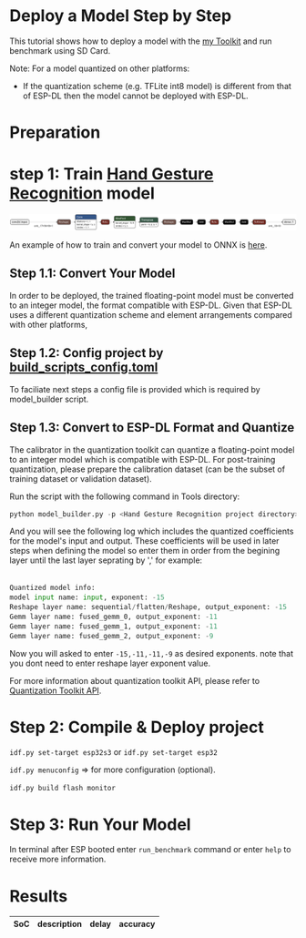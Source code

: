 # Deploy a Model Step by Step

This tutorial shows how to deploy a model with the [my Toolkit](../tools/model_builder.py) and run benchmark using SD Card.

Note: For a model quantized on other platforms:
- If the quantization scheme (e.g. TFLite int8 model) is different from that of ESP-DL then the model cannot be deployed with ESP-DL.


# Preparation

# step 1: Train [Hand Gesture Recognition](https://www.kaggle.com/datasets/gti-upm/leapgestrecog) model

<p align="center">
    <img width="%" src="./logs/handrecognition_model_int8.onnx.png"> 
</p>


An example of how to train and convert your model to ONNX is [here](https://colab.research.google.com/drive/1v0z9TtTr9b73pfd51tNwvzFB0xPg1D6F?usp=sharing).


## Step 1.1: Convert Your Model

In order to be deployed, the trained floating-point model must be converted to an integer model, the format compatible with ESP-DL. Given that ESP-DL uses a different quantization scheme and element arrangements compared with other platforms, 

## Step 1.2: Config project by [build_scripts_config.toml](./build_scripts_config.toml)

To faciliate next steps a config file is provided which is required by model_builder script.

## Step 1.3: Convert to ESP-DL Format and Quantize

The calibrator in the quantization toolkit can quantize a floating-point model to an integer model which is compatible with ESP-DL. For post-training quantization, please prepare the calibration dataset (can be the subset of training dataset or validation dataset).

Run the script with the following command in Tools directory:

```python
python model_builder.py -p <Hand Gesture Recognition project directory>
```

And you will see the following log which includes the quantized coefficients for the model's input and output. These coefficients will be used in later steps when defining the model so enter them in order from the begining layer until the last layer seprating by ',' for example:

```python

Quantized model info:
model input name: input, exponent: -15
Reshape layer name: sequential/flatten/Reshape, output_exponent: -15
Gemm layer name: fused_gemm_0, output_exponent: -11
Gemm layer name: fused_gemm_1, output_exponent: -11
Gemm layer name: fused_gemm_2, output_exponent: -9
```

Now you will asked to enter `-15,-11,-11,-9` as desired exponents. note that you dont need to enter reshape layer exponent value.

For more information about quantization toolkit API, please refer to [Quantization Toolkit API](https://github.com/espressif/esp-dl/blob/master/tools/quantization_tool/quantization_tool_api.md).

# Step 2: Compile & Deploy project

`idf.py set-target esp32s3` or `idf.py set-target esp32`

`idf.py menuconfig` => for more configuration (optional).

`idf.py build flash monitor`


# Step 3: Run Your Model

In terminal after ESP booted enter `run_benchmark` command or enter `help` to receive more information.


# Results

SoC  | description | delay| accuracy
------------- | ------------- | ------------- | -------------
